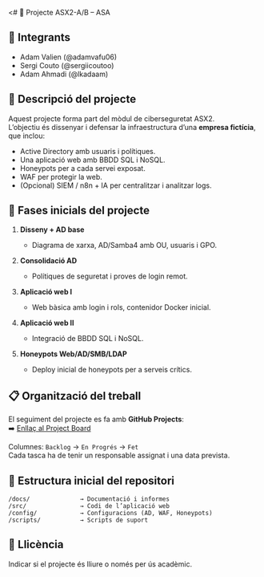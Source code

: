 <# 📌 Projecte ASX2-A/B – ASA

## 👥 Integrants
- Adam Valien (@adamvafu06)
- Sergi Couto (@sergiicoutoo)
- Adam Ahmadi (@lkadaam)

## 🎯 Descripció del projecte
Aquest projecte forma part del mòdul de ciberseguretat ASX2.  
L’objectiu és dissenyar i defensar la infraestructura d’una **empresa fictícia**, que inclou:
- Active Directory amb usuaris i polítiques.
- Una aplicació web amb BBDD SQL i NoSQL.
- Honeypots per a cada servei exposat.
- WAF per protegir la web.
- (Opcional) SIEM / n8n + IA per centralitzar i analitzar logs.

## 📆 Fases inicials del projecte
1. **Disseny + AD base**  
   - Diagrama de xarxa, AD/Samba4 amb OU, usuaris i GPO.

2. **Consolidació AD**  
   - Polítiques de seguretat i proves de login remot.

3. **Aplicació web I**  
   - Web bàsica amb login i rols, contenidor Docker inicial.

4. **Aplicació web II**  
   - Integració de BBDD SQL i NoSQL.

5. **Honeypots Web/AD/SMB/LDAP**  
   - Deploy inicial de honeypots per a serveis crítics.

## 📋 Organització del treball
El seguiment del projecte es fa amb **GitHub Projects**:  
➡️ [Enllaç al Project Board](https://github.com/users/adamvafu06/projects/1)

Columnes: `Backlog` → `En Progrés` → `Fet`  
Cada tasca ha de tenir un responsable assignat i una data prevista.

## 📂 Estructura inicial del repositori
```
/docs/              → Documentació i informes
/src/               → Codi de l’aplicació web
/config/            → Configuracions (AD, WAF, Honeypots)
/scripts/           → Scripts de suport
```

## 📝 Llicència
Indicar si el projecte és lliure o només per ús acadèmic.
